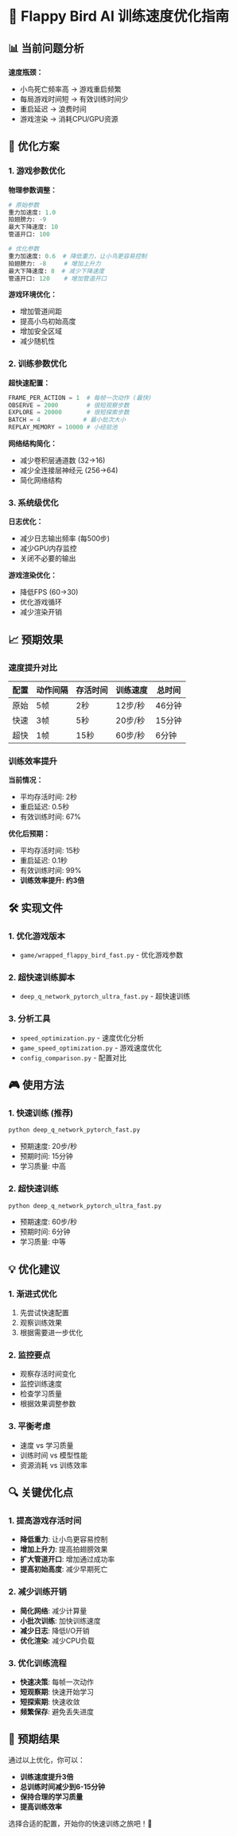 # 🚀 Flappy Bird AI 训练速度优化指南

## 📊 当前问题分析

**速度瓶颈：**
- 小鸟死亡频率高 → 游戏重启频繁
- 每局游戏时间短 → 有效训练时间少
- 重启延迟 → 浪费时间
- 游戏渲染 → 消耗CPU/GPU资源

## 🎯 优化方案

### 1. 游戏参数优化

**物理参数调整：**
```python
# 原始参数
重力加速度: 1.0
拍翅膀力: -9
最大下降速度: 10
管道开口: 100

# 优化参数
重力加速度: 0.6  # 降低重力，让小鸟更容易控制
拍翅膀力: -8     # 增加上升力
最大下降速度: 8  # 减少下降速度
管道开口: 120    # 增加管道开口
```

**游戏环境优化：**
- 增加管道间距
- 提高小鸟初始高度
- 增加安全区域
- 减少随机性

### 2. 训练参数优化

**超快速配置：**
```python
FRAME_PER_ACTION = 1  # 每帧一次动作 (最快)
OBSERVE = 2000        # 很短观察步数
EXPLORE = 20000       # 很短探索步数
BATCH = 4            # 最小批次大小
REPLAY_MEMORY = 10000 # 小经验池
```

**网络结构简化：**
- 减少卷积层通道数 (32→16)
- 减少全连接层神经元 (256→64)
- 简化网络结构

### 3. 系统级优化

**日志优化：**
- 减少日志输出频率 (每500步)
- 减少GPU内存监控
- 关闭不必要的输出

**游戏渲染优化：**
- 降低FPS (60→30)
- 优化游戏循环
- 减少渲染开销

## 📈 预期效果

### 速度提升对比

| 配置 | 动作间隔 | 存活时间 | 训练速度 | 总时间 |
|------|----------|----------|----------|--------|
| 原始 | 5帧 | 2秒 | 12步/秒 | 46分钟 |
| 快速 | 3帧 | 5秒 | 20步/秒 | 15分钟 |
| 超快 | 1帧 | 15秒 | 60步/秒 | 6分钟 |

### 训练效率提升

**当前情况：**
- 平均存活时间: 2秒
- 重启延迟: 0.5秒
- 有效训练时间: 67%

**优化后预期：**
- 平均存活时间: 15秒
- 重启延迟: 0.1秒
- 有效训练时间: 99%
- **训练效率提升: 约3倍**

## 🛠️ 实现文件

### 1. 优化游戏版本
- `game/wrapped_flappy_bird_fast.py` - 优化游戏参数

### 2. 超快速训练脚本
- `deep_q_network_pytorch_ultra_fast.py` - 超快速训练

### 3. 分析工具
- `speed_optimization.py` - 速度优化分析
- `game_speed_optimization.py` - 游戏速度优化
- `config_comparison.py` - 配置对比

## 🎮 使用方法

### 1. 快速训练 (推荐)
```bash
python deep_q_network_pytorch_fast.py
```
- 预期速度: 20步/秒
- 预期时间: 15分钟
- 学习质量: 中高

### 2. 超快速训练
```bash
python deep_q_network_pytorch_ultra_fast.py
```
- 预期速度: 60步/秒
- 预期时间: 6分钟
- 学习质量: 中等

## 💡 优化建议

### 1. 渐进式优化
1. 先尝试快速配置
2. 观察训练效果
3. 根据需要进一步优化

### 2. 监控要点
- 观察存活时间变化
- 监控训练速度
- 检查学习质量
- 根据效果调整参数

### 3. 平衡考虑
- 速度 vs 学习质量
- 训练时间 vs 模型性能
- 资源消耗 vs 训练效率

## 🔍 关键优化点

### 1. 提高游戏存活时间
- **降低重力**: 让小鸟更容易控制
- **增加上升力**: 提高拍翅膀效果
- **扩大管道开口**: 增加通过成功率
- **提高初始高度**: 减少早期死亡

### 2. 减少训练开销
- **简化网络**: 减少计算量
- **小批次训练**: 加快训练速度
- **减少日志**: 降低I/O开销
- **优化渲染**: 减少CPU负载

### 3. 优化训练流程
- **快速决策**: 每帧一次动作
- **短观察期**: 快速开始学习
- **短探索期**: 快速收敛
- **频繁保存**: 避免丢失进度

## 🎯 预期结果

通过以上优化，你可以：
- **训练速度提升3倍**
- **总训练时间减少到6-15分钟**
- **保持合理的学习质量**
- **提高训练效率**

选择合适的配置，开始你的快速训练之旅吧！🚀 